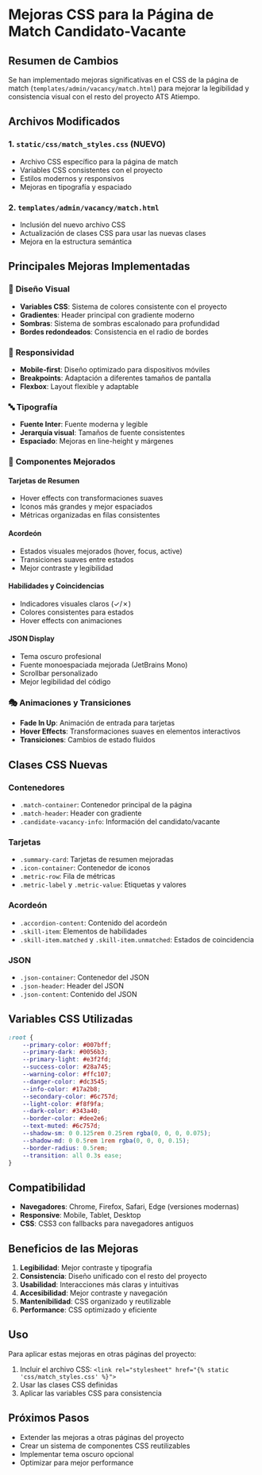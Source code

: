 # Mejoras CSS para la Página de Match Candidato-Vacante

## Resumen de Cambios

Se han implementado mejoras significativas en el CSS de la página de match (`templates/admin/vacancy/match.html`) para mejorar la legibilidad y consistencia visual con el resto del proyecto ATS Atiempo.

## Archivos Modificados

### 1. `static/css/match_styles.css` (NUEVO)
- Archivo CSS específico para la página de match
- Variables CSS consistentes con el proyecto
- Estilos modernos y responsivos
- Mejoras en tipografía y espaciado

### 2. `templates/admin/vacancy/match.html`
- Inclusión del nuevo archivo CSS
- Actualización de clases CSS para usar las nuevas clases
- Mejora en la estructura semántica

## Principales Mejoras Implementadas

### 🎨 **Diseño Visual**
- **Variables CSS**: Sistema de colores consistente con el proyecto
- **Gradientes**: Header principal con gradiente moderno
- **Sombras**: Sistema de sombras escalonado para profundidad
- **Bordes redondeados**: Consistencia en el radio de bordes

### 📱 **Responsividad**
- **Mobile-first**: Diseño optimizado para dispositivos móviles
- **Breakpoints**: Adaptación a diferentes tamaños de pantalla
- **Flexbox**: Layout flexible y adaptable

### 🔤 **Tipografía**
- **Fuente Inter**: Fuente moderna y legible
- **Jerarquía visual**: Tamaños de fuente consistentes
- **Espaciado**: Mejoras en line-height y márgenes

### 🎯 **Componentes Mejorados**

#### Tarjetas de Resumen
- Hover effects con transformaciones suaves
- Iconos más grandes y mejor espaciados
- Métricas organizadas en filas consistentes

#### Acordeón
- Estados visuales mejorados (hover, focus, active)
- Transiciones suaves entre estados
- Mejor contraste y legibilidad

#### Habilidades y Coincidencias
- Indicadores visuales claros (✓/✗)
- Colores consistentes para estados
- Hover effects con animaciones

#### JSON Display
- Tema oscuro profesional
- Fuente monoespaciada mejorada (JetBrains Mono)
- Scrollbar personalizado
- Mejor legibilidad del código

### 🎭 **Animaciones y Transiciones**
- **Fade In Up**: Animación de entrada para tarjetas
- **Hover Effects**: Transformaciones suaves en elementos interactivos
- **Transiciones**: Cambios de estado fluidos

## Clases CSS Nuevas

### Contenedores
- `.match-container`: Contenedor principal de la página
- `.match-header`: Header con gradiente
- `.candidate-vacancy-info`: Información del candidato/vacante

### Tarjetas
- `.summary-card`: Tarjetas de resumen mejoradas
- `.icon-container`: Contenedor de iconos
- `.metric-row`: Fila de métricas
- `.metric-label` y `.metric-value`: Etiquetas y valores

### Acordeón
- `.accordion-content`: Contenido del acordeón
- `.skill-item`: Elementos de habilidades
- `.skill-item.matched` y `.skill-item.unmatched`: Estados de coincidencia

### JSON
- `.json-container`: Contenedor del JSON
- `.json-header`: Header del JSON
- `.json-content`: Contenido del JSON

## Variables CSS Utilizadas

```css
:root {
    --primary-color: #007bff;
    --primary-dark: #0056b3;
    --primary-light: #e3f2fd;
    --success-color: #28a745;
    --warning-color: #ffc107;
    --danger-color: #dc3545;
    --info-color: #17a2b8;
    --secondary-color: #6c757d;
    --light-color: #f8f9fa;
    --dark-color: #343a40;
    --border-color: #dee2e6;
    --text-muted: #6c757d;
    --shadow-sm: 0 0.125rem 0.25rem rgba(0, 0, 0, 0.075);
    --shadow-md: 0 0.5rem 1rem rgba(0, 0, 0, 0.15);
    --border-radius: 0.5rem;
    --transition: all 0.3s ease;
}
```

## Compatibilidad

- **Navegadores**: Chrome, Firefox, Safari, Edge (versiones modernas)
- **Responsive**: Mobile, Tablet, Desktop
- **CSS**: CSS3 con fallbacks para navegadores antiguos

## Beneficios de las Mejoras

1. **Legibilidad**: Mejor contraste y tipografía
2. **Consistencia**: Diseño unificado con el resto del proyecto
3. **Usabilidad**: Interacciones más claras y intuitivas
4. **Accesibilidad**: Mejor contraste y navegación
5. **Mantenibilidad**: CSS organizado y reutilizable
6. **Performance**: CSS optimizado y eficiente

## Uso

Para aplicar estas mejoras en otras páginas del proyecto:

1. Incluir el archivo CSS: `<link rel="stylesheet" href="{% static 'css/match_styles.css' %}">`
2. Usar las clases CSS definidas
3. Aplicar las variables CSS para consistencia

## Próximos Pasos

- Extender las mejoras a otras páginas del proyecto
- Crear un sistema de componentes CSS reutilizables
- Implementar tema oscuro opcional
- Optimizar para mejor performance
